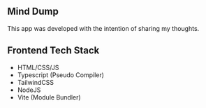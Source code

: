 ## Mind Dump
This app was developed with the intention of sharing my thoughts.

## Frontend Tech Stack
* HTML/CSS/JS
* Typescript (Pseudo Compiler)
* TailwindCSS
* NodeJS
* Vite (Module Bundler)

